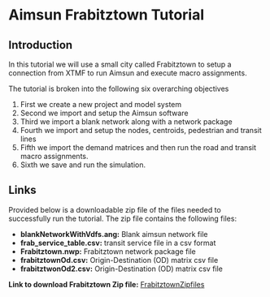 # Aimsun Frabitztown Tutorial

## Introduction

In this tutorial we will use a small city called Frabitztown to setup 
a connection from XTMF to run Aimsun and execute macro assignments.

The tutorial is broken into the following six overarching objectives
1. First we create a new project and model system 
1. Second we import and setup the Aimsun software
1. Third we import a blank network along with a network package
1. Fourth we import and setup the nodes, centroids, pedestrian and 
transit lines
1. Fifth we import the demand matrices and then run the road and transit macro assignments.
1. Sixth we save and run the simulation. 

## Links

Provided below is a downloadable zip file of the files needed to successfully
run the tutorial.
The zip file contains the following files:
* **blankNetworkWithVdfs.ang:** Blank aimsun network file
* **frab_service_table.csv:** transit service file in a csv format
* **Frabitztown.nwp:** Frabitztown network package file
* **frabitztownOd.csv:** Origin-Destination (OD) matrix csv file
* **frabitztwonOd2.csv:** Origin-Destination (OD) matrix csv file



**Link to download Frabitztown Zip file:** [FrabitztownZipfiles](https://tmg.utoronto.ca/files/tutorials/FrabitztownAimsun.zip)



